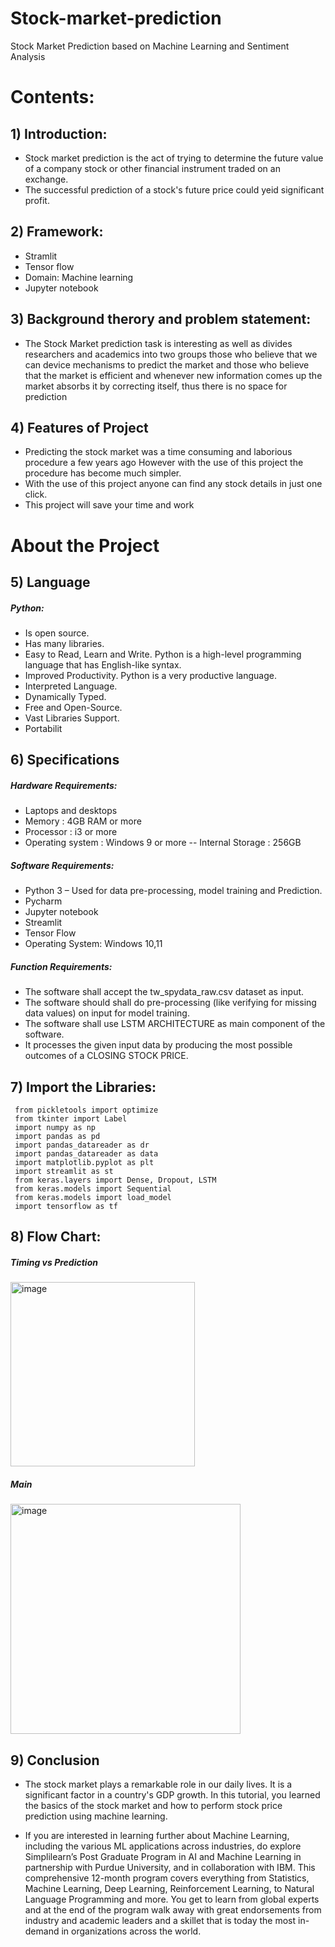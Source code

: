# Stock-market-prediction
Stock Market Prediction based on Machine Learning and Sentiment Analysis

# Contents:

##   1) Introduction:

- Stock market prediction is the act of trying to determine the future value of a company stock or other financial instrument traded on an exchange.         
- The successful prediction of a stock's future price could yeid significant profit.

## 2) Framework:
- Stramlit
 - Tensor flow
- Domain:
     Machine learning
- Jupyter notebook

## 3) Background therory and problem statement:
- The Stock Market prediction task is interesting as well as divides researchers and academics into two groups those who believe that we can device mechanisms to predict the market and those who believe that the market is efficient and whenever new information comes up the market absorbs it by correcting itself, thus there is no space for prediction

## 4) Features of Project
- Predicting the stock market was a time consuming and 
laborious procedure a few years ago However with the 
use of this project the procedure has become much 
simpler.
- With the use of this project anyone can find any stock 
details in just one click.
- This project will save your time and work

# About the Project
## 5) Language
##### Python:
- Is open source.
- Has many libraries.
- Easy to Read, Learn and Write. Python is a high-level programming language that has English-like syntax.
- Improved Productivity. Python is a very productive language.
- Interpreted Language.
- Dynamically Typed.
- Free and Open-Source.
- Vast Libraries Support.
- Portabilit

## 6) Specifications
#####  Hardware Requirements:
- Laptops and desktops
- Memory : 4GB RAM or more
- Processor : i3 or more
- Operating system : Windows 9 or more
-- Internal Storage : 256GB

#####  Software Requirements:
- Python 3 – Used for data pre-processing, model training and Prediction.
- Pycharm
- Jupyter notebook
- Streamlit
- Tensor Flow
- Operating System: Windows 10,11

##### Function Requirements:
- The software shall accept the tw_spydata_raw.csv dataset as input. 
- The software should shall do pre-processing (like verifying for missing 
data values) on input for model training. 
- The software shall use LSTM ARCHITECTURE as main component of 
the software. 
- It processes the given input data by producing the most possible outcomes 
of a CLOSING STOCK PRICE.

## 7)  Import the Libraries:

     from pickletools import optimize
     from tkinter import Label
     import numpy as np
     import pandas as pd
     import pandas_datareader as dr
     import pandas_datareader as data
     import matplotlib.pyplot as plt
     import streamlit as st
     from keras.layers import Dense, Dropout, LSTM
     from keras.models import Sequential
     from keras.models import load_model
     import tensorflow as tf
     
## 8) Flow Chart:
##### Timing vs Prediction
<img width="295" alt="image" src="https://user-images.githubusercontent.com/103554765/222942624-eadf7d83-7435-4470-9911-af31d92c5565.png">

##### Main
<img width="368" alt="image" src="https://user-images.githubusercontent.com/103554765/222942643-dccda101-36c3-4f64-8ebc-26903f7ccf91.png">


## 9) Conclusion

- The stock market plays a remarkable role in our daily lives. It is a significant 
factor in a country's GDP growth. In this tutorial, you learned the basics of the 
stock market and how to perform stock price prediction using machine 
learning.

- If you are interested in learning further about Machine Learning, including the 
various ML applications across industries, do explore Simplilearn’s Post 
Graduate Program in AI and Machine Learning in partnership with Purdue 
University, and in collaboration with IBM. This comprehensive 12-month 
program covers everything from Statistics, Machine Learning, Deep Learning, 
Reinforcement Learning, to Natural Language Programming and more. You 
get to learn from global experts and at the end of the program walk away with 
great endorsements from industry and academic leaders and a skillet that is 
today the most in-demand in organizations across the world.




